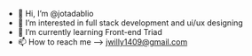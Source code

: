 - 👋 Hi, I’m @jotadablio
- 👀 I’m interested in full stack development and ui/ux designing
- 🌱 I’m currently learning Front-end Triad
- 📫 How to reach me --> jwilly1409@gmail.com

<!---
jotadablio/jotadablio is a ✨ special ✨ repository because its `README.md` (this file) appears on your GitHub profile.
You can click the Preview link to take a look at your changes.
--->
